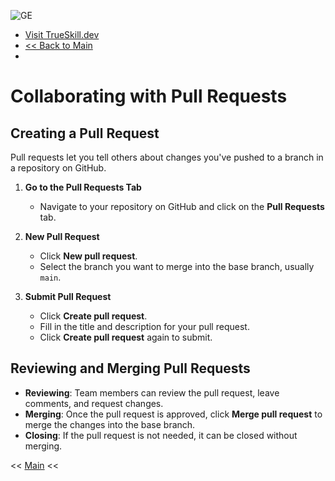 
![GE](https://github.com/user-attachments/assets/a15436c4-5c13-4676-940b-0832c3bbb925)
- [Visit TrueSkill.dev](https://trueskill.dev)
- [<< Back to Main](./README.md)
- 
# Collaborating with Pull Requests

## Creating a Pull Request
Pull requests let you tell others about changes you've pushed to a branch in a repository on GitHub.

1. **Go to the Pull Requests Tab**
   - Navigate to your repository on GitHub and click on the **Pull Requests** tab.

2. **New Pull Request**
   - Click **New pull request**.
   - Select the branch you want to merge into the base branch, usually `main`.

3. **Submit Pull Request**
   - Click **Create pull request**.
   - Fill in the title and description for your pull request.
   - Click **Create pull request** again to submit.

## Reviewing and Merging Pull Requests
- **Reviewing**: Team members can review the pull request, leave comments, and request changes.
- **Merging**: Once the pull request is approved, click **Merge pull request** to merge the changes into the base branch.
- **Closing**: If the pull request is not needed, it can be closed without merging.

<< [Main](./README.md)  <<
